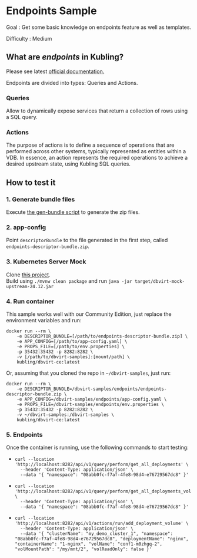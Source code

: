# Endpoints Sample

Goal
: Get some basic knowledge on endpoints feature as well as templates.

Difficulty
: Medium

## What are *endpoints* in Kubling?
Please see latest [official documentation.](https://docs.kubling.com/Engine/endpoints)

Endpoints are divided into types: Queries and Actions.

### Queries
Allow to dynamically expose services that return a collection of rows using a SQL query.

### Actions
The purpose of actions is to define a sequence of operations that are performed across other systems, typically represented as entities within a VDB. In essence, an action represents the required operations to achieve a desired upstream state, using Kubling SQL queries.

## How to test it

### 1. Generate bundle files
Execute [the gen-bundle script](gen-bundles.sh) to generate the zip files.

### 2. app-config
Point `descriptorBundle` to the file generated in the first step, called `endpoints-descriptor-bundle.zip`.

### 3. Kubernetes Server Mock
Clone [this project](https://github.com/kubling-community/dbvirt-mock-upstream.git).<br/>
Build using `./mvnw clean package` and run `java -jar target/dbvirt-mock-upstream-24.12.jar`

### 4. Run container
This sample works well with our Community Edition, just replace the environment variables and run:

```
docker run --rm \ 
    -e DESCRIPTOR_BUNDLE=[/path/to/endpoints-descriptor-bundle.zip] \
    -e APP_CONFIG=[/path/to/app-config.yaml] \
    -e PROPS_FILE=[/path/to/env.properties] \
    -p 35432:35432 -p 8282:8282 \
    -v [/path/to/dbvirt-samples]:[mount/path] \
    kubling/dbvirt-ce:latest
```

Or, assuming that you cloned the repo in `~/dbvirt-samples`, just run:
```
docker run --rm \
    -e DESCRIPTOR_BUNDLE=/dbvirt-samples/endpoints/endpoints-descriptor-bundle.zip \
    -e APP_CONFIG=/dbvirt-samples/endpoints/app-config.yaml \
    -e PROPS_FILE=/dbvirt-samples/endpoints/env.properties \
    -p 35432:35432 -p 8282:8282 \
    -v ~/dbvirt-samples:/dbvirt-samples \
    kubling/dbvirt-ce:latest
```

### 5. Endpoints
Once the container is running, use the following commands to start testing:
* ```
  curl --location 'http://localhost:8282/api/v1/query/perform/get_all_deployments' \
    --header 'Content-Type: application/json' \
    --data '{ "namespace": "08abb0fc-f7af-4fe8-98d4-e76729567dc8" }'
  ```
* ```
  curl --location 'http://localhost:8282/api/v1/query/perform/get_all_deployments_volumes' \
    --header 'Content-Type: application/json' \
    --data '{ "namespace": "08abb0fc-f7af-4fe8-98d4-e76729567dc8" }'
  ```
* ```
  curl --location 'http://localhost:8282/api/v1/actions/run/add_deployment_volume' \
    --header 'Content-Type: application/json' \
    --data '{ "clusterName": "my_demo_cluster_1", "namespace": "08abb0fc-f7af-4fe8-98d4-e76729567dc8", "deploymentName": "nginx", "containerName": "1-nginx", "volName": "conf1-m0zhgq-2", "volMountPath": "/my/mnt/2", "volReadOnly": false }'
  ```  